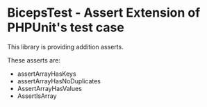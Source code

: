 # BicepsTest - Assert Extension of PHPUnit's test case

This library is providing addition asserts. 

These asserts are:
+ assertArrayHasKeys
+ assertArrayHasNoDuplicates
+ AssertArrayHasValues
+ AssertIsArray